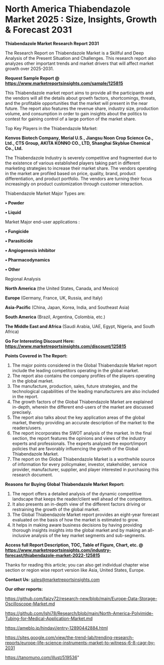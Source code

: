 # North America Thiabendazole Market 2025 : Size, Insights, Growth & Forecast 2031

<strong>Thiabendazole Market Research Report 2031</strong>

The Research Report on Thiabendazole Market is a Skillful and Deep Analysis of the Present Situation and Challenges. This research report also analyzes other important trends and market drivers that will affect market growth over 2025-2031.

<strong>Request Sample Report @ <a href=https://www.marketreportsinsights.com/sample/125815>https://www.marketreportsinsights.com/sample/125815</a></strong>

This Thiabendazole market report aims to provide all the participants and the vendors will all the details about growth factors, shortcomings, threats, and the profitable opportunities that the market will present in the near future. The report also features the revenue share, industry size, production volume, and consumption in order to gain insights about the politics to contest for gaining control of a large portion of the market share.

Top Key Players in the Thiabendazole Market:

<strong>Kenvos Biotech Company, Merial U.S., Jiangsu Noon Crop Science Co., Ltd., CTS Group, AKITA KONNO CO., LTD, Shanghai Skyblue Chemical Co., Ltd.</strong>

The Thiabendazole Industry is severely competitive and fragmented due to the existence of various established players taking part in different marketing strategies to increase their market share. The vendors operating in the market are profiled based on price, quality, brand, product differentiation, and product portfolio. The vendors are turning their focus increasingly on product customization through customer interaction.

Thiabendazole Market Major Types are:

<strong>• Powder

• Liquid</strong>

Market Major end-user applications :

<strong>• Fungicide

• Parasiticide

• Angiogenesis inhibitor

• Pharmacodynamics

• Other</strong>

Regional Analysis

</u><strong><b>North America</b></strong> (the United States, Canada, and Mexico)

<strong><b>Europe </b></strong>(Germany, France, UK, Russia, and Italy)

<strong><b>Asia-Pacific</b></strong> (China, Japan, Korea, India, and Southeast Asia)

<strong><b>South America</b></strong> (Brazil, Argentina, Colombia, etc.)

<strong><b>The Middle East and Africa</b></strong> (Saudi Arabia, UAE, Egypt, Nigeria, and South Africa)

<strong>Go For Interesting Discount Here: <a href=https://www.marketreportsinsights.com/discount/125815>https://www.marketreportsinsights.com/discount/125815</a></strong>

<strong>Points Covered in The Report:</strong>
<ol>
  <li>The major points considered in the Global Thiabendazole Market report include the leading competitors operating in the global market.</li>
  <li>The report also contains the company profiles of the players operating in the global market.</li>
  <li>The manufacture, production, sales, future strategies, and the technological capabilities of the leading manufacturers are also included in the report.</li>
  <li>The growth factors of the Global Thiabendazole Market are explained in-depth, wherein the different end-users of the market are discussed precisely.</li>
  <li>The report also talks about the key application areas of the global market, thereby providing an accurate description of the market to the readers/users.</li>
  <li>The report incorporates the SWOT analysis of the market. In the final section, the report features the opinions and views of the industry experts and professionals. The experts analyzed the export/import policies that are favorably influencing the growth of the Global Thiabendazole Market.</li>
  <li>The report on the Global Thiabendazole Market is a worthwhile source of information for every policymaker, investor, stakeholder, service provider, manufacturer, supplier, and player interested in purchasing this research document.</li>
</ol>
<strong>Reasons for Buying Global Thiabendazole Market Report:</strong>

<ol>
  <li>The report offers a detailed analysis of the dynamic competitive landscape that keeps the reader/client well ahead of the competitors.</li>
  <li>It also presents an in-depth view of the different factors driving or restraining the growth of the global market.</li>
  <li>The Global Thiabendazole Market report provides an eight-year forecast evaluated on the basis of how the market is estimated to grow.</li>
  <li>It helps in making aware business decisions by having providing thorough insights insights into the global market and by making an all-inclusive analysis of the key market segments and sub-segments.</li>
</ol>
<strong>Access full Report Description, TOC, Table of Figure, Chart, etc. @ <a href=https://www.marketreportsinsights.com/industry-forecast/thiabendazole-market-2022-125815>https://www.marketreportsinsights.com/industry-forecast/thiabendazole-market-2022-125815</a></strong>


Thanks for reading this article; you can also get individual chapter wise section or region wise report version like Asia, United States, Europe.

<strong>Contact Us:</strong>
sales@marketreportsinsights.com

<strong>Our other reports:</strong>

<a href=https://github.com/faizy72/research-new/blob/main/Europe-Data-Storage-Oscilloscope-Market.md>https://github.com/faizy72/research-new/blob/main/Europe-Data-Storage-Oscilloscope-Market.md</a>

<a href=https://github.com/Ishi78/Research/blob/main/North-America-Polyimide-Tubing-for-Medical-Application-Market.md>https://github.com/Ishi78/Research/blob/main/North-America-Polyimide-Tubing-for-Medical-Application-Market.md</a>

<a href=https://ameblo.jp/hindavi/entry-12890442884.html>https://ameblo.jp/hindavi/entry-12890442884.html</a>

<a href=https://sites.google.com/view/the-trend-lab/trending-research-reports/europe-life-science-instruments-market-to-witness-6-8-cagr-by-2031>https://sites.google.com/view/the-trend-lab/trending-research-reports/europe-life-science-instruments-market-to-witness-6-8-cagr-by-2031</a>

<a href=https://tanomuno.com/illust/519536>https://tanomuno.com/illust/519536</a>"
